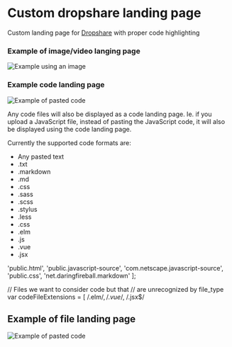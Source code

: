 # Custom dropshare landing page
Custom landing page for [Dropshare](https://getdropsha.re/) with proper code highlighting

### Example of image/video langing page
![Example using an image](http://share.ahrengot.com/HxeSyCQNK/Screen-Shot-2017-04-13-21-28-36.jpg)

### Example code landing page
![Example of pasted code](http://share.ahrengot.com/am5mghMv5/Screen-Shot-2017-04-13-21-33-45.jpg)

Any code files will also be displayed as a code landing page. Ie. if you upload a JavaScript file, instead of pasting the JavaScript code, it will also be displayed using the code landing page.

Currently the supported code formats are:

- Any pasted text
- .txt
- .markdown
- .md
- .css
- .sass
- .scss
- .stylus
- .less
- .css
- .elm
- .js
- .vue
- .jsx

'public.html',
'public.javascript-source',
'com.netscape.javascript-source',
'public.css',
'net.daringfireball.markdown'
];

// Files we want to consider code but that
// are unrecognized by file_type
var codeFileExtensions = [
/.elm$/,
/.vue$/,
/.jsx$/

## Example of file landing page
![Example of pasted code](http://share.ahrengot.com/Js6cLnJKJ/Screen-Shot-2017-04-14-15-50-39.jpg)
